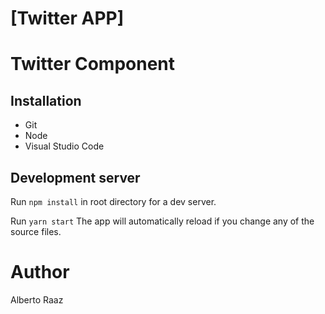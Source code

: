 # [Twitter APP]
# Twitter Component

## Installation

* Git
* Node
* Visual Studio Code

## Development server

Run `npm install` in root directory for a dev server. 

Run `yarn start` The app will automatically reload if you change any of the source files.

# Author

Alberto Raaz
